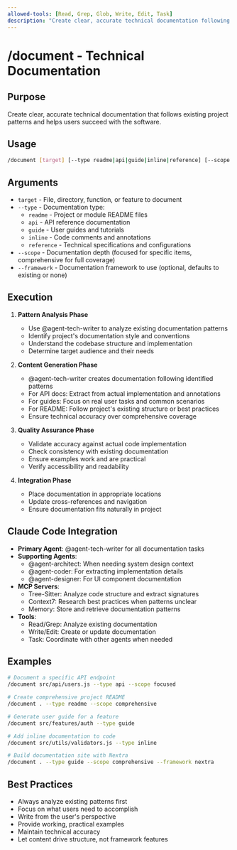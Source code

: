 ```yaml
---
allowed-tools: [Read, Grep, Glob, Write, Edit, Task]
description: "Create clear, accurate technical documentation following project patterns"
---
```


# /document - Technical Documentation

## Purpose

Create clear, accurate technical documentation that follows existing project patterns and helps users succeed with the software.

## Usage

```bash
/document [target] [--type readme|api|guide|inline|reference] [--scope focused|comprehensive] [--framework nextra|docusaurus|vitepress|none]
```

## Arguments

- `target` - File, directory, function, or feature to document
- `--type` - Documentation type:
  - `readme` - Project or module README files
  - `api` - API reference documentation
  - `guide` - User guides and tutorials
  - `inline` - Code comments and annotations
  - `reference` - Technical specifications and configurations
- `--scope` - Documentation depth (focused for specific items, comprehensive for full coverage)
- `--framework` - Documentation framework to use (optional, defaults to existing or none)

## Execution

1. **Pattern Analysis Phase**
   - Use @agent-tech-writer to analyze existing documentation patterns
   - Identify project's documentation style and conventions
   - Understand the codebase structure and implementation
   - Determine target audience and their needs

2. **Content Generation Phase**
   - @agent-tech-writer creates documentation following identified patterns
   - For API docs: Extract from actual implementation and annotations
   - For guides: Focus on real user tasks and common scenarios
   - For README: Follow project's existing structure or best practices
   - Ensure technical accuracy over comprehensive coverage

3. **Quality Assurance Phase**
   - Validate accuracy against actual code implementation
   - Check consistency with existing documentation
   - Ensure examples work and are practical
   - Verify accessibility and readability

4. **Integration Phase**
   - Place documentation in appropriate locations
   - Update cross-references and navigation
   - Ensure documentation fits naturally in project

## Claude Code Integration

- **Primary Agent**: @agent-tech-writer for all documentation tasks
- **Supporting Agents**:
  - @agent-architect: When needing system design context
  - @agent-coder: For extracting implementation details
  - @agent-designer: For UI component documentation
- **MCP Servers**:
  - Tree-Sitter: Analyze code structure and extract signatures
  - Context7: Research best practices when patterns unclear
  - Memory: Store and retrieve documentation patterns
- **Tools**:
  - Read/Grep: Analyze existing documentation
  - Write/Edit: Create or update documentation
  - Task: Coordinate with other agents when needed

## Examples

```bash
# Document a specific API endpoint
/document src/api/users.js --type api --scope focused

# Create comprehensive project README
/document . --type readme --scope comprehensive

# Generate user guide for a feature
/document src/features/auth --type guide

# Add inline documentation to code
/document src/utils/validators.js --type inline

# Build documentation site with Nextra
/document . --type guide --scope comprehensive --framework nextra
```

## Best Practices

- Always analyze existing patterns first
- Focus on what users need to accomplish
- Write from the user's perspective
- Provide working, practical examples
- Maintain technical accuracy
- Let content drive structure, not framework features

